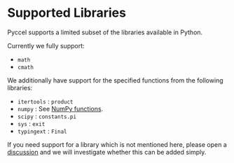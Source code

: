 # Supported Libraries

Pyccel supports a limited subset of the libraries available in Python.

Currently we fully support:

-   `math`
-   `cmath`

We additionally have support for the specified functions from the following libraries:

-   `itertools` : `product`
-   `numpy` : See [NumPy functions](./numpy-functions.md).
-   `scipy` : `constants.pi`
-   `sys` : `exit`
-   `typingext` : `Final`

If you need support for a library which is not mentioned here, please open a [discussion](https://github.com/pyccel/pyccel/discussions/categories/ideas) and we will investigate whether this can be added simply.

